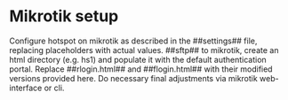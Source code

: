 # Mikrotik setup

Configure hotspot on mikrotik as described in the ##settings## file, replacing placeholders with actual values.
##sftp## to mikrotik, create an html directory (e.g. hs1) and populate it with the default authentication portal.
Replace ##rlogin.html## and ##flogin.html## with their modified versions provided here.
Do necessary final adjustments via mikrotik web-interface or cli.
